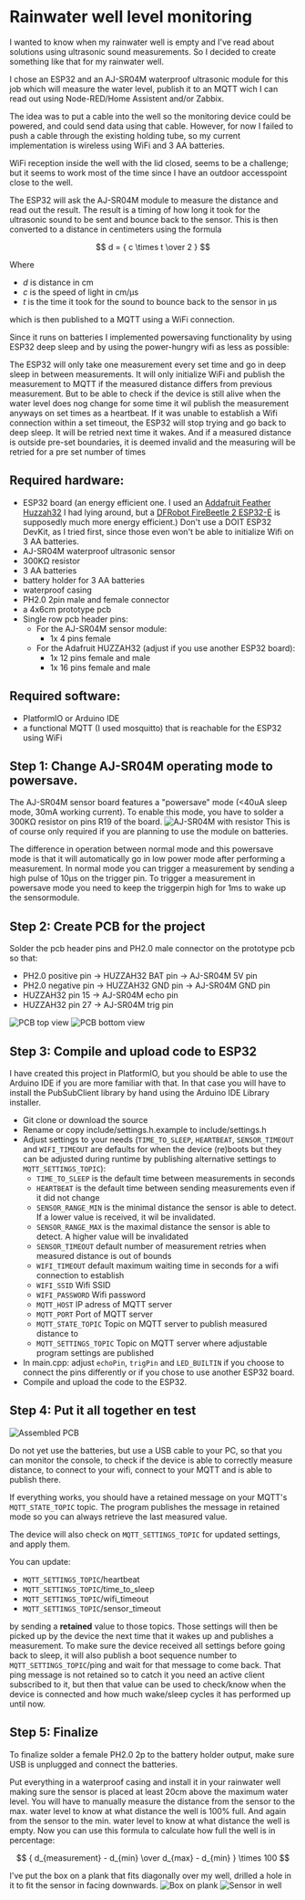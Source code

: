 # Rainwater well level monitoring

I wanted to know when my rainwater well is empty and I've read about solutions using ultrasonic sound measurements. So I decided to create something like that for my rainwater well.

I chose an ESP32 and an AJ-SR04M waterproof ultrasonic module for this job which will measure the water level, publish it to an MQTT wich I can read out using Node-RED/Home Assistent and/or Zabbix.

The idea was to put a cable into the well so the monitoring device could be powered, and could send data using that cable. However, for now I failed to push a cable through the existing holding tube, so my current implementation is wireless using WiFi and 3 AA batteries. 

WiFi reception inside the well with the lid closed, seems to be a challenge; but it seems to work most of the time since I have an outdoor accesspoint close to the well.

The ESP32 will ask the AJ-SR04M module to measure the distance and read out the result. The result is a timing of how long it took for the ultrasonic sound to be sent and bounce back to the sensor. This is then converted to a distance in centimeters using the formula 

$$
d = { c \times t \over 2 }
$$

Where 
  * $d$ is distance in cm
  * $c$ is the speed of light in cm/µs
  * $t$ is the time it took for the sound to bounce back to the sensor in µs

which is then published to a MQTT using a WiFi connection. 

Since it runs on batteries I implemented powersaving functionality by using ESP32 deep sleep and by using the power-hungry wifi as less as possible:

The ESP32 will only take one measurement every set time and go in deep sleep in between measurements. It will only initialize WiFi and publish the measurement to MQTT if the measured distance differs from previous measurement.
But to be able to check if the device is still alive when the water level does nog change for some time it wil publish the measurement anyways on set times as a heartbeat.
If it was unable to establish a Wifi connection within a set timeout, the ESP32 will stop trying and go back to deep sleep. It will be retried next time it wakes.
And if a measured distance is outside pre-set boundaries, it is deemed invalid and the measuring will be retried for a pre set number of times

## Required hardware:

* ESP32 board 
  (an energy efficient one. I used an [Addafruit Feather Huzzah32](https://www.adafruit.com/product/3405) I had lying around, but a [DFRobot FireBeetle 2 ESP32-E](https://www.dfrobot.com/product-2195.html) is supposedly much more energy efficient.)
  Don't use a DOIT ESP32 DevKit, as I tried first, since those even won't be able to initialize Wifi on 3 AA batteries.
* AJ-SR04M waterproof ultrasonic sensor
* 300KΩ resistor
* 3 AA batteries
* battery holder for 3 AA batteries
* waterproof casing
* PH2.0 2pin male and female connector
* a 4x6cm prototype pcb
* Single row pcb header pins:
  * For the AJ-SR04M sensor module:
    * 1x 4 pins female
  * For the Adafruit HUZZAH32 (adjust if you use another ESP32 board):
    * 1x 12 pins female and male
    * 1x 16 pins female and male

## Required software:

  * PlatformIO or Arduino IDE
  * a functional MQTT (I used mosquitto) that is reachable for the ESP32 using WiFi

## Step 1: Change AJ-SR04M operating mode to powersave.
The AJ-SR04M sensor board features a "powersave" mode (<40uA sleep mode, 30mA working current). To enable this mode, you have to solder a 300KΩ resistor on pins R19 of the board.
![AJ-SR04M with resistor](images/AJ-SR04M_resistor.png)
This is of course only required if you are planning to use the module on batteries.

The difference in operation between normal mode and this powersave mode is that it will automatically go in low power mode after performing a measurement. In normal mode you can trigger a measurement by sending a high pulse of 10µs on the trigger pin. To trigger a measurement in powersave mode you need to keep the triggerpin high for 1ms to wake up the sensormodule. 

## Step 2: Create PCB for the project
Solder the pcb header pins and PH2.0 male connector on the prototype pcb so that:

  * PH2.0 positive pin -> HUZZAH32 BAT pin -> AJ-SR04M 5V pin
  * PH2.0 negative pin -> HUZZAH32 GND pin -> AJ-SR04M GND pin
  * HUZZAH32 pin 15 -> AJ-SR04M echo pin
  * HUZZAH32 pin 27 -> AJ-SR04M trig pin

![PCB top view](images/pcb_top.png)
![PCB bottom view](images/pcb_bottom.png) 

## Step 3: Compile and upload code to ESP32
I have created this project in PlatformIO, but you should be able to use the Arduino IDE if you are more familiar with that. In that case you will have to install the PubSubClient library by hand using the Arduino IDE Library installer.

  * Git clone or download the source
  * Rename or copy include/settings.h.example to include/settings.h
  * Adjust settings to your needs (`TIME_TO_SLEEP`, `HEARTBEAT`, `SENSOR_TIMEOUT` and `WIFI_TIMEOUT` are defaults for when the device (re)boots but they can be adjusted during runtime by publishing alternative settings to `MQTT_SETTINGS_TOPIC`):
    * `TIME_TO_SLEEP` is the default time between measurements in seconds
    * `HEARTBEAT` is the default time between sending measurements even if it did not change
    * `SENSOR_RANGE_MIN` is the minimal distance the sensor is able to detect. If a lower value is received, it wil be invalidated.
    * `SENSOR_RANGE_MAX` is the maximal distance the sensor is able to detect. A higher value will be invalidated
    * `SENSOR_TIMEOUT` default number of measurement retries when measured distance is out of bounds
    * `WIFI_TIMEOUT` default maximum waiting time in seconds for a wifi connection to establish
    * `WIFI_SSID` Wifi SSID
    * `WIFI_PASSWORD` Wifi password
    * `MQTT_HOST` IP adress of MQTT server
    * `MQTT_PORT` Port of MQTT server 
    * `MQTT_STATE_TOPIC` Topic on MQTT server to publish measured distance to
    * `MQTT_SETTINGS_TOPIC` Topic on MQTT server where adjustable program settings are published
  * In main.cpp: adjust `echoPin`, `trigPin` and `LED_BUILTIN` if you choose to connect the pins differently or if you chose to use another ESP32 board.
  * Compile and upload the code to the ESP32.

## Step 4: Put it all together en test

![Assembled PCB](images/assembled_pcb.png)

Do not yet use the batteries, but use a USB cable to your PC, so that you can monitor the console, to check if the device is able to correctly measure distance, to connect to your wifi, connect to your MQTT and is able to publish there.

If everything works, you should have a retained message on your MQTT's `MQTT_STATE_TOPIC` topic. The program publishes the message in retained mode so you can always retrieve the last measured value.

The device will also check on `MQTT_SETTINGS_TOPIC` for updated settings, and apply them.

You can update:

  * `MQTT_SETTINGS_TOPIC`/heartbeat
  * `MQTT_SETTINGS_TOPIC`/time_to_sleep
  * `MQTT_SETTINGS_TOPIC`/wifi_timeout
  * `MQTT_SETTINGS_TOPIC`/sensor_timeout

by sending a **retained** value to those topics. Those settings will then be picked up by the device the next time that it wakes up and publishes a measurement.
To make sure the device received all settings before going back to sleep, it will also publish a boot sequence number to `MQTT_SETTINGS_TOPIC`/ping and wait for that message to come back. That ping message is not retained so to catch it you need an active client subscribed to it, but then that value can be used to check/know when the device is connected and how much wake/sleep cycles it has performed up until now.

## Step 5: Finalize
To finalize solder a female PH2.0 2p to the battery holder output, make sure USB is unplugged and connect the batteries.

Put everything in a waterproof casing and install it in your rainwater well making sure the sensor is placed at least 20cm above the maximum water level.
You will have to manually measure the distance from the sensor to the max. water level to know at what distance the well is 100% full. And again from the sensor to the min. water level to know at what distance the well is empty. Now you can use this formula to calculate how full the well is in percentage:

$$
{ d_{measurement} - d_{min} \over d_{max} - d_{min} } \times 100
$$

I've put the box on a plank that fits diagonally over my well, drilled a hole in it to fit the sensor in facing downwards.
![Box on plank](images/box_on_plank.png)
![Sensor in well](images/sensor_in_well.png)
